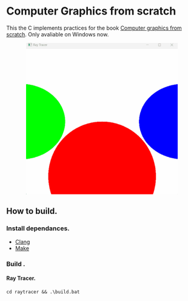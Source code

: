 # Computer Graphics from scratch


This the C implements practices for the book [Computer graphics from scratch](https://gabrielgambetta.com/computer-graphics-from-scratch/). Only avaliable on Windows now.

<p align="center">
  <img width="400" height="400" src="assets/screenshot00.gif">
</p>

## How to build.
### Install dependances.
- [Clang](https://github.com/llvm/llvm-project)
- [Make](https://gnuwin32.sourceforge.net/packages/make.htm)

### Build .

#### Ray Tracer.

```
cd raytracer && .\build.bat
```

